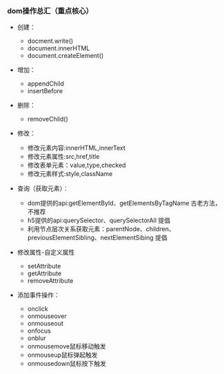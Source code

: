 ### dom操作总汇（重点核心）

+ 创建：
    - docment.write()
    - document.innerHTML
    - document.createElement()

+ 增加：
    - appendChild
    - insertBefore

+ 删除：
    - removeChild()

+ 修改：
    - 修改元素内容:innerHTML,innerText
    - 修改元素属性:src,href,title
    - 修改表单元素：value,type,checked
    - 修改元素样式:style,className

+ 查询（获取元素）：
    - dom提供的api:getElementById、getElementsByTagName 古老方法，不推荐
    - h5提供的api:querySelector、querySelectorAll 提倡
    - 利用节点层次关系获取元素：parentNode、children、previousElementSibling、nextElementSibing 提倡

+ 修改属性-自定义属性
    - setAttribute
    - getAttribute
    - removeAttribute

+ 添加事件操作：
    - onclick
    - onmouseover
    - onmouseout
    - onfocus
    - onblur
    - onmousemove鼠标移动触发
    - onmouseup鼠标弹起触发
    - onmousedown鼠标按下触发